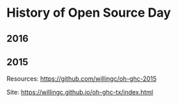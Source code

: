 # History of Open Source Day

## 2016

## 2015

Resources: https://github.com/willingc/oh-ghc-2015

Site: https://willingc.github.io/oh-ghc-tx/index.html

